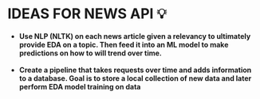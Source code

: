# IDEAS FOR NEWS API 💡

- **Use NLP (NLTK) on each news article given a relevancy to ultimately provide EDA on a topic. Then feed it into an ML model to make predictions on how to will trend over time.**
<br><br>
- **Create a pipeline that takes requests over time and adds information to a database. Goal is to store a local collection of new data and later perform EDA model training on data**


